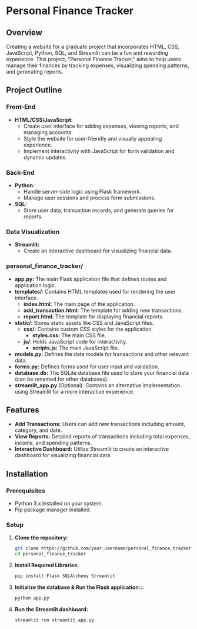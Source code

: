 # Personal Finance Tracker

## Overview
Creating a website for a graduate project that incorporates HTML, CSS, JavaScript, Python, SQL, and Streamlit can be a fun and rewarding experience. This project, "Personal Finance Tracker," aims to help users manage their finances by tracking expenses, visualizing spending patterns, and generating reports.

## Project Outline

### Front-End
- **HTML/CSS/JavaScript:**
  - Create user interface for adding expenses, viewing reports, and managing accounts.
  - Style the website for user-friendly and visually appealing experience.
  - Implement interactivity with JavaScript for form validation and dynamic updates.

### Back-End
- **Python:**
  - Handle server-side logic using Flask framework.
  - Manage user sessions and process form submissions.
- **SQL:**
  - Store user data, transaction records, and generate queries for reports.

### Data Visualization
- **Streamlit:**
  - Create an interactive dashboard for visualizing financial data.

### personal_finance_tracker/
* **app.py:** The main Flask application file that defines routes and application logic.
* **templates/**: Contains HTML templates used for rendering the user interface.
    * **index.html:** The main page of the application.
    * **add_transaction.html:** The template for adding new transactions.
    * **report.html:** The template for displaying financial reports.
* **static/**: Stores static assets like CSS and JavaScript files.
    * **css/**: Contains custom CSS styles for the application.
        * **styles.css:** The main CSS file.
    * **js/**: Holds JavaScript code for interactivity.
        * **scripts.js:** The main JavaScript file.
* **models.py:** Defines the data models for transactions and other relevant data.
* **forms.py:** Defines forms used for user input and validation.
* **database.db:** The SQLite database file used to store your financial data (can be renamed for other databases).
* **streamlit_app.py** (Optional): Contains an alternative implementation using Streamlit for a more interactive experience.


## Features

- **Add Transactions:** Users can add new transactions including amount, category, and date.
- **View Reports:** Detailed reports of transactions including total expenses, income, and spending patterns.
- **Interactive Dashboard:** Utilize Streamlit to create an interactive dashboard for visualizing financial data.

## Installation

### Prerequisites

- Python 3.x installed on your system.
- Pip package manager installed.

### Setup

1. **Clone the repository:**
   ```bash
   git clone https://github.com/your_username/personal_finance_tracker.git
   cd personal_finance_tracker

2. **Install Required Libraries:**
   ```bash
   pip install Flask SQLAlchemy Streamlit

3. **Initialize the database & Run the Flask application:::**

    ```bash
    python app.py

4. **Run the Streamlit dashboard:**
    ```bash
    streamlit run streamlit_app.py




